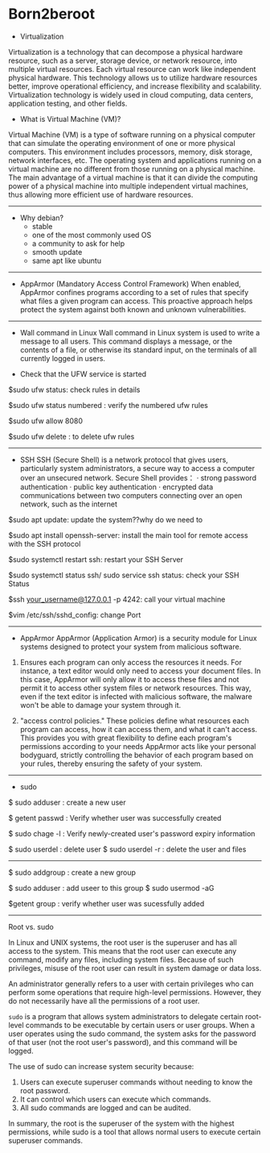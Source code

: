 # Born2beroot
- Virtualization

Virtualization is a technology that can decompose a physical hardware resource, such as a server, storage device, or network resource, into multiple virtual resources. Each virtual resource can work like independent physical hardware. This technology allows us to utilize hardware resources better, improve operational efficiency, and increase flexibility and scalability. Virtualization technology is widely used in cloud computing, data centers, application testing, and other fields.

- What is Virtual Machine (VM)?

Virtual Machine (VM) is a type of software running on a physical computer that can simulate the operating environment of one or more physical computers. This environment includes processors, memory, disk storage, network interfaces, etc. The operating system and applications running on a virtual machine are no different from those running on a physical machine. The main advantage of a virtual machine is that it can divide the computing power of a physical machine into multiple independent virtual machines, thus allowing more efficient use of hardware resources.

_________

- Why debian?
   - stable
   - one of the most commonly used OS
   - a community to ask for help
   - smooth update
   - same apt like ubuntu

_________

- AppArmor (Mandatory Access Control Framework)
When enabled, AppArmor confines programs according to a set of rules that specify what files a given program can access. This proactive approach helps protect the system against both known and unknown vulnerabilities.

_________

- Wall command in Linux
Wall command in Linux system is used to write a message to all users. This command displays a message, or the contents of a file, or otherwise its standard input, on the terminals of all currently logged in users.

- Check that the UFW service is started

$sudo ufw status: check rules in details

$sudo ufw status numbered : verify the numbered ufw rules

$sudo ufw allow 8080

$sudo ufw delete <rules to be deleted> : to delete ufw rules

_________

- SSH
SSH (Secure Shell) is a network protocol that gives users, particularly system administrators, a secure way to access a computer over an unsecured network.
Secure Shell provides：
  · strong password authentication
  · public key authentication
  · encrypted data communications between two computers connecting over an open network, such as the internet

$sudo apt update: update the system??why do we need to

$sudo apt install openssh-server: install the main tool for remote access with the SSH protocol 

$sudo systemctl restart ssh: restart your SSH Server

$sudo systemctl status ssh/ sudo service ssh status: check your SSH Status

$ssh your_username@127.0.0.1 -p 4242: call your virtual machine

$vim /etc/ssh/sshd_config: change Port

_________

- AppArmor
AppArmor (Application Armor) is a security module for Linux systems designed to protect your system from malicious software.
1. Ensures each program can only access the resources it needs. For instance, a text editor would only need to access your document files. In this case, AppArmor will only allow it to access these files and not permit it to access other system files or network resources. This way, even if the text editor is infected with malicious software, the malware won't be able to damage your system through it.

2. "access control policies." These policies define what resources each program can access, how it can access them, and what it can't access. This provides you with great flexibility to define each program's permissions according to your needs
AppArmor acts like your personal bodyguard, strictly controlling the behavior of each program based on your rules, thereby ensuring the safety of your system.

_________

- sudo

$ sudo adduser <user> : create a new user 

$ getent passwd <user> : Verify whether user was successfully created

$ sudo chage -l <user> : Verify newly-created user's password expiry information

$ sudo userdel <user> : delete user
$ sudo userdel -r <user> : delete the user and files
_________

$ sudo addgroup <groupname> : create a new group

$ sudo adduser <user> <groupname> : add useer to this group
$ sudo usermod -aG <groupname> <user>

$getent group <groupname> : verify whether user was sucessfully added
_________

Root vs. sudo

In Linux and UNIX systems, the root user is the superuser and has all access to the system. This means that the root user can execute any command, modify any files, including system files. Because of such privileges, misuse of the root user can result in system damage or data loss.

An administrator generally refers to a user with certain privileges who can perform some operations that require high-level permissions. However, they do not necessarily have all the permissions of a root user.

`sudo` is a program that allows system administrators to delegate certain root-level commands to be executable by certain users or user groups. When a user operates using the sudo command, the system asks for the password of that user (not the root user's password), and this command will be logged.

The use of sudo can increase system security because:

1. Users can execute superuser commands without needing to know the root password.
2. It can control which users can execute which commands.
3. All sudo commands are logged and can be audited.

In summary, the root is the superuser of the system with the highest permissions, while sudo is a tool that allows normal users to execute certain superuser commands.






















